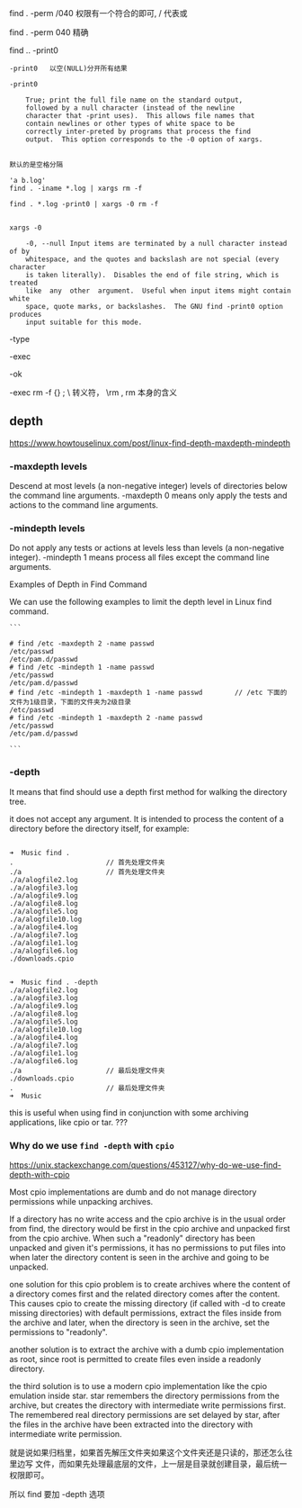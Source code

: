 

find . -perm /040
    权限有一个符合的即可, / 代表或

find . -perm 040
    精确

find .. -print0

    -print0   以空(NULL)分开所有结果

    -print0

        True; print the full file name on the standard output,
        followed by a null character (instead of the newline
        character that -print uses).  This allows file names that
        contain newlines or other types of white space to be
        correctly inter‐preted by programs that process the find
        output.  This option corresponds to the -0 option of xargs.


    默认的是空格分隔

    'a b.log'
    find . -iname *.log | xargs rm -f    

    find . *.log -print0 | xargs -0 rm -f    


    xargs -0

        -0, --null Input items are terminated by a null character instead of by
        whitespace, and the quotes and backslash are not special (every character
        is taken literally).  Disables the end of file string, which is treated
        like  any  other  argument.  Useful when input items might contain white
        space, quote marks, or backslashes.  The GNU find -print0 option produces
        input suitable for this mode.


-type

-exec

-ok


-exec rm -f {} \;
    \   转义符， \rm , rm 本身的含义



## depth

https://www.howtouselinux.com/post/linux-find-depth-maxdepth-mindepth


### -maxdepth levels  

Descend at most levels (a non-negative integer) levels of directories below the
command line arguments.  -maxdepth 0 means only apply the tests and actions to
the command line arguments.


### -mindepth levels 

Do not apply  any tests or actions at levels less than levels (a non-negative
integer). -mindepth 1 means process all files except the command line
arguments.


Examples of Depth in Find Command

We can use the following examples to limit the depth level in Linux find command.

    ```

    # find /etc -maxdepth 2 -name passwd
    /etc/passwd
    /etc/pam.d/passwd
    # find /etc -mindepth 1 -name passwd
    /etc/passwd
    /etc/pam.d/passwd
    # find /etc -mindepth 1 -maxdepth 1 -name passwd        // /etc 下面的文件为1级目录，下面的文件夹为2级目录
    /etc/passwd
    # find /etc -mindepth 1 -maxdepth 2 -name passwd
    /etc/passwd
    /etc/pam.d/passwd

    ```


### -depth

It means that find should use a depth first method for walking the directory tree.

it does not accept any argument. It is intended to process the content of a
directory before the directory itself, for example:

```

➜  Music find .
.                       // 首先处理文件夹
./a                     // 首先处理文件夹
./a/alogfile2.log
./a/alogfile3.log
./a/alogfile9.log
./a/alogfile8.log
./a/alogfile5.log
./a/alogfile10.log
./a/alogfile4.log
./a/alogfile7.log
./a/alogfile1.log
./a/alogfile6.log
./downloads.cpio


➜  Music find . -depth
./a/alogfile2.log
./a/alogfile3.log
./a/alogfile9.log
./a/alogfile8.log
./a/alogfile5.log
./a/alogfile10.log
./a/alogfile4.log
./a/alogfile7.log
./a/alogfile1.log
./a/alogfile6.log
./a                     // 最后处理文件夹
./downloads.cpio
.                       // 最后处理文件夹
➜  Music

```

this is useful when using find in conjunction with some archiving applications, like cpio or tar. ???



### Why do we use `find -depth` with `cpio`

https://unix.stackexchange.com/questions/453127/why-do-we-use-find-depth-with-cpio


Most cpio implementations are dumb and do not manage directory permissions
while unpacking archives.

If a directory has no write access and the cpio archive is in the usual order
from find, the directory would be first in the cpio archive and unpacked first
from the cpio archive. When such a "readonly" directory has been unpacked and
given it's permissions, it has no permissions to put files into when later the
directory content is seen in the archive and going to be unpacked.

one solution for this cpio problem is to create archives where the content of a
directory comes first and the related directory comes after the content. This
causes cpio to create the missing directory (if called with -d to create
missing directories) with default permissions, extract the files inside from
the archive and later, when the directory is seen in the archive, set the
permissions to "readonly".

another solution is to extract the archive with a dumb cpio implementation as
root, since root is permitted to create files even inside a readonly directory.

the third solution is to use a modern cpio implementation like the cpio
emulation inside star. star remembers the directory permissions from the
archive, but creates the directory with intermediate write permissions first.
The remembered real directory permissions are set delayed by star, after the
files in the archive have been extracted into the directory with intermediate
write permission.


就是说如果归档里，如果首先解压文件夹如果这个文件夹还是只读的，那还怎么往里边写
文件，而如果先处理最底层的文件，上一层是目录就创建目录，最后统一权限即可。

所以 find 要加 -depth 选项



